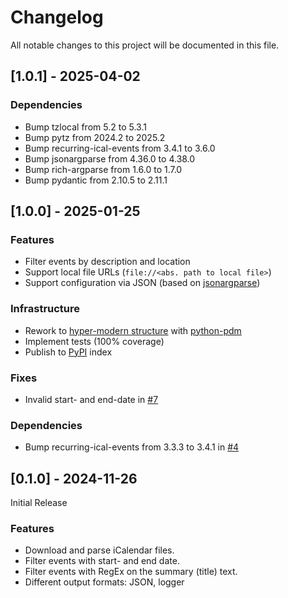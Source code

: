 # Changelog

All notable changes to this project will be documented in this file.

## [1.0.1] - 2025-04-02

### Dependencies
- Bump tzlocal from 5.2 to 5.3.1
- Bump pytz from 2024.2 to 2025.2
- Bump recurring-ical-events from 3.4.1 to 3.6.0
- Bump jsonargparse from 4.36.0 to 4.38.0
- Bump rich-argparse from 1.6.0 to 1.7.0
- Bump pydantic from 2.10.5 to 2.11.1

## [1.0.0] - 2025-01-25

### Features
- Filter events by description and location
- Support local file URLs (`file://<abs. path to local file>`)
- Support configuration via JSON (based on [jsonargparse](https://jsonargparse.readthedocs.io/))

### Infrastructure
- Rework to [hyper-modern structure](https://cjolowicz.github.io/posts/hypermodern-python-01-setup/) with [python-pdm](https://pdm-project.org/)
- Implement tests (100% coverage)
- Publish to [PyPI](https://pypi.org/) index

### Fixes
- Invalid start- and end-date in [#7](https://github.com/waldbaer/icalendar-events-cli/pull/7)

### Dependencies
- Bump recurring-ical-events from 3.3.3 to 3.4.1 in [#4](https://github.com/waldbaer/icalendar-events-cli/pull/4)

## [0.1.0] - 2024-11-26

Initial Release

### Features
- Download and parse iCalendar files.
- Filter events with start- and end date.
- Filter events with RegEx on the summary (title) text.
- Different output formats: JSON, logger

